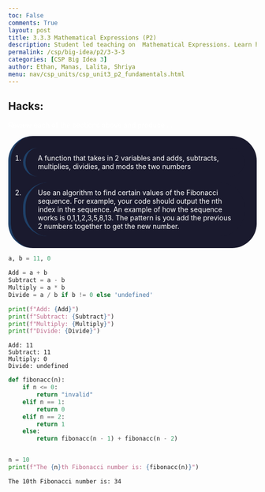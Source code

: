 ```yaml
---
toc: False
comments: True
layout: post
title: 3.3.3 Mathematical Expressions (P2)
description: Student led teaching on  Mathematical Expressions. Learn how mathematical expressions involve using arithmetic operators (like addition, subtraction, multiplication, and division) to perform calculations
permalink: /csp/big-idea/p2/3-3-3
categories: [CSP Big Idea 3]
author: Ethan, Manas, Lalita, Shriya
menu: nav/csp_units/csp_unit3_p2_fundamentals.html
---
```


## Hacks:
Review each of the sections above and produce ...
1. A function that takes in 2 variables and adds, subtracts, multiplies, dividies, and mods the two numbers
2. Use an algorithm to find certain values of the Fibonacci sequence. For example, your code should output the nth index in the sequence. An example of how the sequence works is 0,1,1,2,3,5,8,13. The pattern is you add the previous 2 numbers together to get the new number.


```python
a, b = 11, 0

Add = a + b
Subtract = a - b
Multiply = a * b
Divide = a / b if b != 0 else 'undefined'

print(f"Add: {Add}")
print(f"Subtract: {Subtract}")
print(f"Multiply: {Multiply}")
print(f"Divide: {Divide}")
```

    Add: 11
    Subtract: 11
    Multiply: 0
    Divide: undefined



```python
def fibonacc(n):
    if n <= 0:
        return "invalid"
    elif n == 1:
        return 0
    elif n == 2:
        return 1
    else:
        return fibonacc(n - 1) + fibonacc(n - 2)


n = 10 
print(f"The {n}th Fibonacci number is: {fibonacc(n)}")
```

    The 10th Fibonacci number is: 34


<style>
    article {
        background-color: #000000 !important; /* Black background */
        border: 3px solid #1a1a2e !important; /* Dark blue border */
        padding: 25px !important;
        border-radius: 50px !important;
    }
    article h1 {
        color: #ffffff !important; /* White header */
    }
    article h2, h3, h4, p {
        color: #ffffff !important; /* White text */
    }
    article ul, ol, li {
        background-color: #1a1a2e !important; /* Dark blue for lists */
        border-left: 5px solid #1f4068 !important; /* Slightly lighter blue list border */
        color: #ffffff !important; /* White list text */
        padding: 12px 25px !important;
        margin: 12px 0 !important;
        border-radius: 50px !important;
    }
    article .center-text {
        text-align: center !important;
    }
    article summary {
        color: #ffffff !important; /* White summary */
    }
    article code {
        color: #ffffff !important; /* White code text */
        background-color: #1f4068 !important; /* Dark blue background */
        padding: 3px 6px !important;
        border-radius: 50px !important;
    }
</style>

